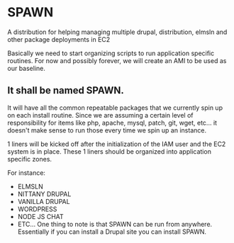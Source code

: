 # SPAWN
A distribution for helping managing multiple drupal, distribution, elmsln and other package deployments in EC2

Basically we need to start organizing scripts to run application specific routines.
For now and possibly forever, we will create an AMI to be used as our baseline.

## It shall be named SPAWN.

It will have all the common repeatable packages that we currently spin up on each install routine. Since we are assuming a certain level of responsibility for items like php, apache, mysql, patch, git, wget, etc... it doesn't make sense to run those every time we spin up an instance.

1 liners will be kicked off after the initialization of the IAM user and the EC2 system is in place. These 1 liners should be organized into application specific zones.

For instance:

- ELMSLN
- NITTANY DRUPAL
- VANILLA DRUPAL
- WORDPRESS
- NODE JS CHAT
- ETC...
One thing to note is that SPAWN can be run from anywhere. Essentially if you can install a Drupal site you can install SPAWN.
